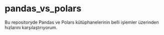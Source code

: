 # pandas_vs_polars
Bu repositoryde Pandas ve Polars kütüphanelerinin belli işlemler üzerinden hızlarını karşılaştırıyorum.
